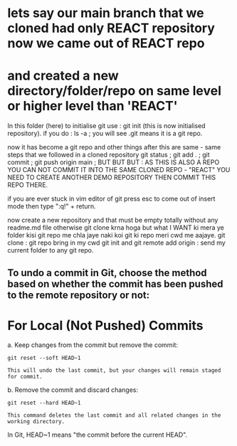 # lets say our main branch that we cloned had only REACT repository now we came out of REACT repo 
# and created a new directory/folder/repo on same level or higher level than 'REACT'

In this folder (here) to initialise git use : git init (this is now initialised repository).
if you do : ls -a   ; you will see .git means it is a git repo.

now it has become a git repo and other things after this are same
    - same steps that we followed in a cloned repository
git status ; git add . ; git commit ; git push origin main  ;
BUT BUT BUT : AS THIS IS ALSO A REPO YOU CAN NOT COMMIT IT INTO THE SAME CLONED REPO - "REACT" 
YOU NEED TO CREATE ANOTHER DEMO REPOSITORY THEN COMMIT THIS REPO THERE.

if you are ever stuck in vim editor of git press esc to come out of insert mode then type ":q!" + return.

now create a new repository and that must be empty totally without any readme.md file otherwise git clone krna hoga 
but what I WANT ki mera ye folder kisi git repo me chla jaye naki koi git ki repo meri cwd me aajaye.
git clone : git repo bring in my cwd
git init and git remote add origin : send my current folder to any git repo.

## To undo a commit in Git, choose the method based on whether the commit has been pushed to the remote repository or not:

# For Local (Not Pushed) Commits
a. Keep changes from the commit but remove the commit:

    git reset --soft HEAD~1
    
    This will undo the last commit, but your changes will remain staged for commit.

b. Remove the commit and discard changes:

    git reset --hard HEAD~1
    
    This command deletes the last commit and all related changes in the working directory.

In Git, HEAD~1 means "the commit before the current HEAD". 

